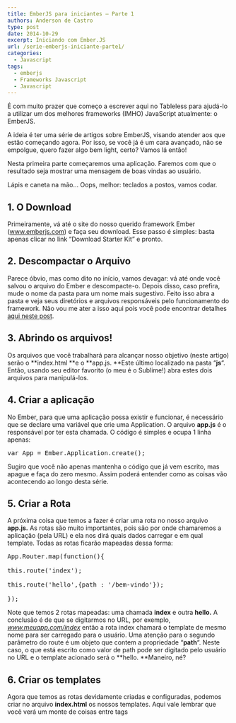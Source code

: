 ```yaml
---
title: EmberJS para iniciantes – Parte 1
authors: Anderson de Castro
type: post
date: 2014-10-29
excerpt: Iniciando com Ember.JS
url: /serie-emberjs-iniciante-parte1/
categories:
  - Javascript
tags:
  - emberjs
  - Frameworks Javascript
  - Javascript
---
```

É com muito prazer que começo a escrever aqui no Tableless para ajudá-lo a utilizar um dos melhores frameworks (IMHO) JavaScript atualmente: o EmberJS.

A ideia é ter uma série de artigos sobre EmberJS, visando atender aos que estão começando agora. Por isso, se você já é um cara avançado, não se empolgue, quero fazer algo bem light, certo? Vamos lá então!

Nesta primeira parte começaremos uma aplicação. Faremos com que o resultado seja mostrar uma mensagem de boas vindas ao usuário.

Lápis e caneta na mão&#8230; Oops, melhor: teclados a postos, vamos codar.

## 1. O Download

Primeiramente, vá até o site do nosso querido framework Ember (www.emberjs.com) e faça seu download. Esse passo é simples: basta apenas clicar no link &#8220;Download Starter Kit&#8221; e pronto.

## 2. Descompactar o Arquivo

Parece óbvio, mas como dito no início, vamos devagar: vá até onde você salvou o arquivo do Ember e descompacte-o. Depois disso, caso prefira, mude o nome da pasta para um nome mais sugestivo. Feito isso abra a pasta e veja seus diretórios e arquivos responsáveis pelo funcionamento do framework. Não vou me ater a isso aqui pois você pode encontrar detalhes <a title="Ember JS ... Do Zero!" href="http://emberjs.com.br/blog/?p=14" target="_blank">aqui neste post</a>.

## 3. Abrindo os arquivos!

Os arquivos que você trabalhará para alcançar nosso objetivo (neste artigo) serão o **index.html **e o **app.js. **Este último localizado na pasta &#8220;**js**&#8220;. Então, usando seu editor favorito (o meu é o Sublime!) abra estes dois arquivos para manipulá-los.

## 4. Criar a aplicação

No Ember, para que uma aplicação possa existir e funcionar, é necessário que se declare uma variável que crie uma Application. O arquivo **app.js** é o responsável por ter esta chamada. O código é simples e ocupa 1 linha apenas:

<pre class="lang-javascript">var App = Ember.Application.create();</pre>

Sugiro que você não apenas mantenha o código que já vem escrito, mas apague e faça do zero mesmo. Assim poderá entender como as coisas vão acontecendo ao longo desta série.

## 5. Criar a Rota 

A próxima coisa que temos a fazer é criar uma rota no nosso arquivo **app.js.** As rotas são muito importantes, pois são por onde chamaremos a aplicação (pela URL) e ela nos dirá quais dados carregar e em qual template. Todas as rotas ficarão mapeadas dessa forma:

<pre class="lang-javascript">App.Router.map(function(){

this.route('index');

this.route('hello',{path : '/bem-vindo'});

});
</pre>

Note que temos 2 rotas mapeadas: uma chamada **index** e outra **hello.** A conclusão é de que se digitarmos no URL, por exemplo, _www.meuapp.com/index_ então a rota index chamará o template de mesmo nome para ser carregado para o usuário. Uma atenção para o segundo parâmetro do route é um objeto que contem a propriedade &#8220;**path**&#8220;. Neste caso, o que está escrito como valor de path pode ser digitado pelo usuário no URL e o template acionado será o **hello. **Maneiro, né?

## 6. Criar os templates

Agora que temos as rotas devidamente criadas e configuradas, podemos criar no arquivo **index.html** os nossos templates. Aqui vale lembrar que você verá um monte de coisas entre tags <script>, certo? Pois bem. O Ember utiliza como engine de template padrão o <a title="Handlebars" href="http://handlebarsjs.com" target="_blank">Handlebars</a>, e então essas tags são necessárias para que tudo rode nos conformes!

Pode apagar tudo (ou quase tudo). Tenha atenção na chamada dos scripts, pois há uma ordem devido as suas dependências. Jquery vem primeiro, depois Handlebars e por fim o EmberJS. Daí sim, você pode chamar seu app.js (aquele que estava mexendo até agorinha, não esqueceu né?!).

Para criar um novo template é simples, veja:

<pre class="lang-html">&lt;script type="<strong>text/x-handlebars</strong>" id="<strong>nomedotemplate</strong>"&gt;

// aqui o conteúdo do meu template!

&lt;/script&gt;
</pre>

Como queremos o template **hello**, basta colocar o nome dele ali na propriedade **id **da tag script, certo? E mais uma coisa, note que o atributo **type** não é _text/script,_ mas sim **text/x-handlebars, **por causa da engine que estamos usando.

Adicione algum conteúdo dentro do template, como por exemplo o tão clichê &#8220;Olá Mundo!&#8221;, para que seja visto na tela.

## 7. Testando&#8230;

Bem, por fim criamos os 2 templates que queríamos e a aplicação já pode ser vista, no navegador!

Sua URL será algo parecido com isso: **http://localdasuaaplicacao/#bem-vindo** e **http://localdasuaaplicacao/#index**

Missão cumprida por aqui, bons estudos e até o próximo!